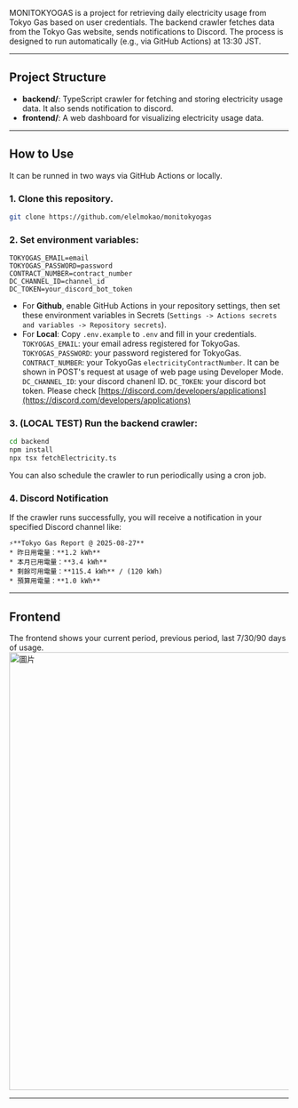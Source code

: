 MONITOKYOGAS is a project for retrieving daily electricity usage from Tokyo Gas based on user credentials. The backend crawler fetches data from the Tokyo Gas website, sends notifications to Discord. The process is designed to run automatically (e.g., via GitHub Actions) at 13:30 JST.

---

## Project Structure

- **backend/**: TypeScript crawler for fetching and storing electricity usage data. It also sends notification to discord.
- **frontend/**: A web dashboard for visualizing electricity usage data.

---

## How to Use
It can be runned in two ways via GitHub Actions or locally.

### 1. **Clone this repository.**
```bash
git clone https://github.com/elelmokao/monitokyogas
```
### 2. **Set environment variables**:
```env
TOKYOGAS_EMAIL=email
TOKYOGAS_PASSWORD=password
CONTRACT_NUMBER=contract_number
DC_CHANNEL_ID=channel_id
DC_TOKEN=your_discord_bot_token
```
* For **Github**, enable GitHub Actions in your repository settings, then set these environment variables in Secrets (`Settings -> Actions secrets and variables -> Repository secrets`).
* For **Local**: Copy `.env.example` to `.env` and fill in your credentials.
`TOKYOGAS_EMAIL`: your email adress registered for TokyoGas.
`TOKYOGAS_PASSWORD`: your password registered for TokyoGas.
`CONTRACT_NUMBER`: your TokyoGas `electricityContractNumber`. It can be shown in POST's request at usage of web page using Developer Mode.
`DC_CHANNEL_ID`: your discord chanenl ID.
`DC_TOKEN`: your discord bot token.
Please check [https://discord.com/developers/applications](https://discord.com/developers/applications)

### 3. **(LOCAL TEST) Run the backend crawler:**
```bash
cd backend
npm install
npx tsx fetchElectricity.ts
```
You can also schedule the crawler to run periodically using a cron job.

### 4. Discord Notification
If the crawler runs successfully, you will receive a notification in your specified Discord channel like:
```
⚡️**Tokyo Gas Report @ 2025-08-27**
* 昨日用電量：**1.2 kWh**
* 本月已用電量：**3.4 kWh**
* 剩餘可用電量：**115.4 kWh** / (120 kWh)
* 預算用電量：**1.0 kWh**
```

---

## Frontend

The frontend shows your current period, previous period, last 7/30/90 days of usage.
<img width="1883" height="788" alt="圖片" src="https://github.com/user-attachments/assets/261ef742-ab13-42e1-bcf6-76bedc4ae72a" />

---